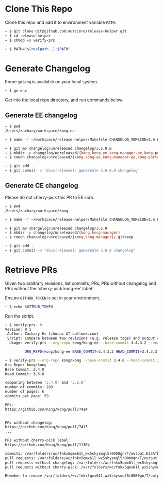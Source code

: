 # Clone This Repo

Clone this repo and add it to environment variable `PATH`.

```bash
~ $ git clone git@github.com:outsinre/release-helper.git
~ $ cd release-helper
~ $ chmod +x verify-prs

~ $ PATH="$(realpath .):$PATH"
```

# Generate Changelog

Enure `golang` is available on your local system.

```bash
~ $ go env
```

Get into the local repo directory, and run commands below.

## Generate EE changelog

```bash
~ $ pwd
/Users/zachary/workspace/kong-ee

~ $ make -f ~/workspace/release-helper/Makefile CHANGELOG_VERSION=3.6.0.0 generate-ee

~ $ git mv changelog/unreleased changelog/3.6.0.0
~ $ mkdir -p changelog/unreleased/{kong,kong-ee,kong-manager-ee,kong-portal}
~ $ touch changelog/unreleased/{kong,kong-ee,kong-manager-ee,kong-portal}/.gitkeep

~ $ git add .
~ $ git commit -m "docs(release): genereate 3.6.0.0 changelog"
```

## Generate CE changelog

Please do not cherry-pick this PR to EE side.

```bash
~ $ pwd
/Users/zachary/workspace/kong

~ $ make -f ~/workspace/release-helper/Makefile CHANGELOG_VERSION=3.6.0 generate-ce

~ $ git mv changelog/unreleased changelog/3.6.0
~ $ mkdir -p changelog/unreleased/{kong,kong-manager}
~ $ touch changelog/unreleased/{kong,kong-manager}/.gitkeep

~ $ git add .
~ $ git commit -m "docs(release): genereate 3.6.0 changelog"
```

# Retrieve PRs

Given two arbitrary revisions, list commits, PRs, PRs without changelog and PRs without the 'cherry-pick kong-ee' label.

Ensure `GITHUB_TOKEN` is set in your environment.

```bash
~ $ echo $GITHUB_TOKEN
```

Run the script.

```bash
~ $ verify-prs -h
Version: 0.1
 Author: Zachary Hu (zhucac AT outlook.com)
 Script: Compare between two revisions (e.g. release tags) and output commits, pull requests and pull requests without changelog.
  Usage: verify-prs --org-repo kong/kong-ee --base-commit 3.4.3.2 --head-commit 3.4.3.3 [-v]

         ORG_REPO=kong/kong-ee BASE_COMMIT=3.4.3.2 HEAD_COMMIT=3.4.3.3 verify-prs

~ $ verify-prs --org-repo kong/kong --base-commit 3.4.0 --head-commit 3.5.0
Org Repo: kong/kong
Base Commit: 3.4.0
Head Commit: 3.5.0

comparing between '3.4.0' and '3.5.0'
number of commits: 280
number of pages: 6
commits per page: 50

PRs:
https://github.com/Kong/kong/pull/7414
...

PRs without changelog:
https://github.com/Kong/kong/pull/7413
...

PRs without cherry-pick label:
https://github.com/Kong/kong/pull/11304

commits: /var/folders/wc/fnkx5qmx61l_wx5shysmql5r0000gn/T/output.K35ATb9k/commits.txt
pull requests: /var/folders/wc/fnkx5qmx61l_wx5shysmql5r0000gn/T/output.K35ATb9k/prs.txt
pull requests without changelog: /var/folders/wc/fnkx5qmx61l_wx5shysmql5r0000gn/T/output.K35ATb9k/no_changelog_prs.txt
pull requests without cherry-pick: /var/folders/wc/fnkx5qmx61l_wx5shysmql5r0000gn/T/output.K35ATb9k/no_cherrypick_prs.txt

Remeber to remove /var/folders/wc/fnkx5qmx61l_wx5shysmql5r0000gn/T/output.K35ATb9k
```
